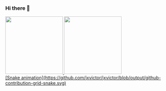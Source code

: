 ### Hi there 👋

<!--
**jxvictor/jxvictor** is a ✨ _special_ ✨ repository because its `README.md` (this file) appears on your GitHub profile.

Here are some ideas to get you started:

- 🔭 I’m currently working on ...
- 🌱 I’m currently learning ...
- 👯 I’m looking to collaborate on ...
- 🤔 I’m looking for help with ...
- 💬 Ask me about ...
- 📫 How to reach me: ...
- 😄 Pronouns: ...
- ⚡ Fun fact: ...
-->
<div>
<a href="https://github.com/jxvictor">
<img height="180em" src="https://github-readme-stats.vercel.app/api/top-langs/?username=jxvictor&layout=compact&langs_count=7&theme=dracula"/>
<img height="180em" src="https://github-readme-stats.vercel.app/api?username=jxvictor&show_icons=true&theme=dracula&include_all_commits=true&count_private=true"/>
</div>
[Snake animation](https://github.com/jxvictor/jxvictor/blob/output/github-contribution-grid-snake.svg)

